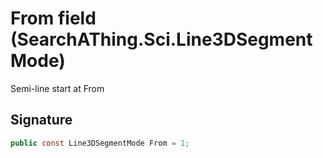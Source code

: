 # From field (SearchAThing.Sci.Line3DSegmentMode)
Semi-line start at From

## Signature
```csharp
public const Line3DSegmentMode From = 1;
```
